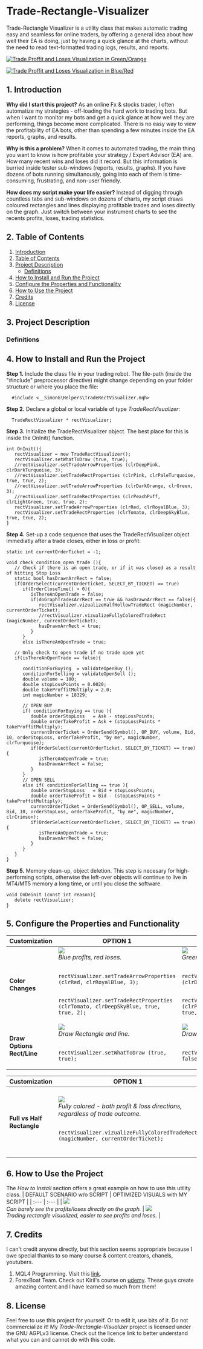 # Trade-Rectangle-Visualizer
Trade-Rectangle Visualizer is a utility class that makes automatic trading easy and seamless for online traders, by offering a general idea about how well their EA is doing, just by having a quick glance at the charts, without the need to read text-formatted trading logs, results, and reports.

<p align="left" dir="auto">
  <a target="_blank" rel="noopener noreferrer" href="/img/trades-visualizations_gy.gif">
    <img src="/img/trades-visualizations_gy.gif" alt="Trade Proffit and Loses Visualization in Green/Orange">
  </a>
</p>

<p align="left" dir="auto">
  <a target="_blank" rel="noopener noreferrer" href="/img/trades-visualizations_rb.gif">
    <img src="/img/trades-visualizations_rb.gif" alt="Trade Proffit and Loses Visualization in Blue/Red">
  </a>
</p>


## 1. Introduction
**Why did I start this project?** As an online Fx & stocks trader, I often automatize my strategies - off-loading the hard work to trading bots. But when I want to monitor my bots and get a quick glance at how well they are performing, things become more complicated. There is no easy way to view the profitability of EA bots, other than spending a few minutes inside the EA reports, graphs, and results.

**Why is this a problem?** When it comes to automated trading, the main thing you want to know is how profitable your strategy / Expert Advisor (EA) are. How many recent wins and loses did it record. But this information is burried inside tester sub-windows (reports, results, graphs). If you have dozens of bots running simultanously, going into each of them is time-consuming, frustrating, and non-user friendly.

**How does my script make your life easier?** Instead of digging through countless tabs and sub-windows on dozens of charts, my script draws coloured rectangles and lines displaying profitable trades and loses directly on the graph. Just switch between your instrument charts to see the recents profits, loses, trading statistics.


## 2. Table of Contents
1. [Introduction](#1-introduction)
2. [Table of Contents](#2-table-of-contents)
3. [Project Description](#3-project-description)
   - [Definitions](#definitions)
4. [How to Install and Run the Project](#4-how-to-install-and-run-the-project)
5. [Configure the Properties and Functionality](#5-configure-the-properties-and-functionality)
6. [How to Use the Project](#6-how-to-use-the-project)
7. [Credits](#7-credits)
8. [License](#8-license)



## 3. Project Description

### Definitions


## 4. How to Install and Run the Project
**Step 1.** Include the class file in your trading robot. The file-path (inside the "#include" preprocessor directive) might change depending on your folder structure or where you place the file:

```MQL5
  #include <__SimonG\Helpers\TradeRectVisualizer.mqh>
```
**Step 2.** Declare a global or local variable of type *TradeRectVisualizer*: 
```MQL5
  TradeRectVisualizer * rectVisualizer;
```


**Step 3.** Initialize the TradeRectVisualizer object. The best place for this is inside the OnInit() function.
```MQL5
int OnInit(){
   rectVisualizer = new TradeRectVisualizer();
   rectVisualizer.setWhatToDraw (true, true);
   //rectVisualizer.setTradeArrowProperties (clrDeepPink, clrDarkTurquoise, 3);
   //rectVisualizer.setTradeRectProperties (clrPink, clrPaleTurquoise, true, true, 2);
   //rectVisualizer.setTradeArrowProperties (clrDarkOrange, clrGreen, 3);
   //rectVisualizer.setTradeRectProperties (clrPeachPuff, clrLightGreen, true, true, 2);
   rectVisualizer.setTradeArrowProperties (clrRed, clrRoyalBlue, 3);
   rectVisualizer.setTradeRectProperties (clrTomato, clrDeepSkyBlue, true, true, 2);
}
```
  
  
**Step 4.** Set-up a code sequence that uses the TradeRectVisualizer object immediatly after a trade closes, either in loss or profit:
```MQL5
static int currentOrderTicket = -1;

void check_condition_open_trade (){
   // Check if there is an open trade, or if it was closed as a result of hitting Stop Loss
   static bool hasDrawnArrRect = false;
   if(OrderSelect(currentOrderTicket, SELECT_BY_TICKET) == true)
      if(OrderCloseTime() > 0){
         isThereAnOpenTrade = false;
         if(doGraphTradesArrRect == true && hasDrawnArrRect == false){
            rectVisualizer.vizualizeHalfHollowTradeRect (magicNumber, currentOrderTicket);
            //rectVisualizer.vizualizeFullyColoredTradeRect (magicNumber, currentOrderTicket);
            hasDrawnArrRect = true;
         }
      }
      else isThereAnOpenTrade = true;
   
   // Only check to open trade if no trade open yet
   if(isThereAnOpenTrade == false){
   
      conditionForBuying  = validateOpenBuy ();
      conditionForSelling = validateOpenSell ();
      double volume = 100;
      double stopLossPoints = 0.0020;
      double takeProffitMultiply = 2.0;
      int magicNumber = 18329;
      
      // OPEN BUY
      if( conditionForBuying == true ){
         double orderStopLoss   = Ask - stopLossPoints;
         double orderTakeProfit = Ask + (stopLossPoints * takeProffitMultiply);
         currentOrderTicket = OrderSend(Symbol(), OP_BUY, volume, Bid, 10, orderStopLoss, orderTakeProfit, "by me", magicNumber, clrTurquoise);
         if(OrderSelect(currentOrderTicket, SELECT_BY_TICKET) == true){
            isThereAnOpenTrade = true;
            hasDrawnArrRect = false;
         }
      }
      // OPEN SELL
      else if( conditionForSelling == true ){
         double orderStopLoss   = Bid + stopLossPoints;
         double orderTakeProfit = Bid - (stopLossPoints * takeProffitMultiply);
         currentOrderTicket = OrderSend(Symbol(), OP_SELL, volume, Bid, 10, orderStopLoss, orderTakeProfit, "by me", magicNumber, clrCrimson);
         if(OrderSelect(currentOrderTicket, SELECT_BY_TICKET) == true){
            isThereAnOpenTrade = true;
            hasDrawnArrRect = false;
         }
      }
   }
}
```


**Step 5.** Memory clean-up, object deletion. This step is necesary for high-performing scripts, otherwise the left-over objects will continue to live in MT4/MT5 memory a long time, or until you close the software.
```MQL5
void OnDeinit (const int reason){
   delete rectVisualizer;
}
```



## 5. Configure the Properties and Functionality
<table>
	<thead>
	  <tr>
		<th>Customization</th>
		<th>OPTION 1</th>
		<th>OPTION 2</th>
		<th>OPTION 3</th>
	  </tr>
	</thead>
	<tbody>
	  <tr>
		<td> <strong>Color <br>Changes</strong> </td>
		<td> <img src="/img/settings/color-change-blue-red-250.png"><br> <i>Blue profits, red loses.</i><br>
			<code>
			rectVisualizer.setTradeArrowProperties (clrRed, clrRoyalBlue, 3);<br>
			rectVisualizer.setTradeRectProperties (clrTomato, clrDeepSkyBlue, true, true, 2);
			</code>
		</td>
		<td> <img src="/img/settings/color-change-green-orange-250.png"><br> <i>Green profits, orange loses.</i><br>
			<code>
			rectVisualizer.setTradeArrowProperties (clrDarkOrange, clrGreen, 3);<br>
			rectVisualizer.setTradeRectProperties (clrPeachPuff, clrLightGreen, true, true, 2);
			</code>
		</td>
		<td> <img src="/img/settings/color-change-teal-pink-250.png"><br> <i>Turqoise profits, pink loses.</i><br>
			<code>
		   	rectVisualizer.setTradeArrowProperties (clrRed, clrRoyalBlue, 3);<br>
		   	rectVisualizer.setTradeRectProperties (clrTomato, clrDeepSkyBlue, true, true, 2);
			</code>
		</td>
	  </tr>
	  <tr>
		<td> <strong>Draw <br>Options <br>Rect/Line</strong> </td>
		<td> <img src="/img/settings/draw-rect-and-line.png"><br> <i>Draw Rectangle and line.</i><br>
			<code>
			rectVisualizer.setWhatToDraw (true, true);
			</code>
		</td>
		<td> <img src="/img/settings/draw-only-lines.png"><br> <i>Draw only lines.</i><br>
			<code>
			rectVisualizer.setWhatToDraw (true, false);
			</code>		
		</td>
		<td> <img src="/img/settings/draw-only-rect.png"><br> <i>Draw only rectangle.</i><br>
		   	<code>
		   	rectVisualizer.setWhatToDraw (false, true);
		 	</code>		
		</td>
	  </tr>	  
	</tbody>
</table>


<table>
	<thead>
	  <tr>
		<th>Customization</th>
		<th>OPTION 1</th>
		<th>OPTION 2</th>
	  </tr>
	</thead>
	<tbody>
	  <tr>
		<td> <strong>Full vs Half <br>Rectangle</strong> </td>
		<td> <img src="/img/settings/color-change-fully-colored.png"><br> <i>Fully colored - both profit & loss directions, regardless of trade outcome.</i><br>
			<code>
			rectVisualizer.vizualizeFullyColoredTradeRect (magicNumber, currentOrderTicket);
			</code>
		</td>
		<td> <img src="/img/settings/color-change-half-colored.png"><br> <i>Half colored - only the direction of the trade outcome.</i><br>
			<code>
			rectVisualizer.vizualizeHalfHollowTradeRect (magicNumber, currentOrderTicket);
			</code>
		</td>
		<td> <strong>Line & Rect <br>Thicknesses</strong> </td>
		<td> <img src="/img/settings/color-thin-lines.png"><br> <i>Thin, slim lines & out-lines.</i><br>
			<code>
			rectVisualizer.setTradeArrowProperties (clrDarkOrange, clrGreen, 1);
			rectVisualizer.setTradeRectProperties (clrPeachPuff, clrLightGreen, true, true, 1);
			</code>
		</td>
		<td> <img src="/img/settings/color-change-fat-lines.png"><br> <i>Thick, fat lines & out-lines.</i><br>
			<code>
			rectVisualizer.setTradeArrowProperties (clrDarkOrange, clrGreen, 5);
			rectVisualizer.setTradeRectProperties (clrPeachPuff, clrLightGreen, true, true, 5);
			</code>
		</td>		  
	  </tr>
	</tbody>
</table>



## 6. How to Use the Project
The _How to Install_ section offers a great example on how to use this utility class.
| DEFAULT SCENARIO w/o SCRIPT                                                              | OPTIMIZED VISUALS with MY SCRIPT                                                                    |
| :---                                                                      | :---                                                                          	|
| <img src="/img/usage/default-trading-line.PNG"><br> <i>Can barely see the profits/loses directly on the graph. </i>   	| <img src="/img/usage/optimized-visuals-trading-line-rect.png"><br> <i>Trading rectangle visualized, easier to see profits and loses.</i>  |



## 7. Credits
I can't credit anyone directly, but this section seems appropriate because I owe special thanks to so many course & content creators, chanels, youtubers.
1. MQL4 Programming. Visit this [link](https://www.youtube.com/channel/UCIuhfiM34b2P8qv_HX_uwug/featured).
2. ForexBoat Team. Check out Kiril's course on [udemy](https://www.udemy.com/course/learn-mql4/).
These guys create amazing content and I have learned so much from them!


## 8. License
Feel free to use this project for yourself. Or to edit it, use bits of it. Do not commercialize it! My *Trade-Rectangle-Visualizer* project is licensed under the GNU AGPLv3 license. Check out the licence link to better understand what you can and cannot do with this code.


